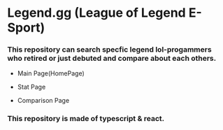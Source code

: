 # Legend.gg (League of Legend E-Sport)

### This repository can search specfic legend lol-progammers who retired or just debuted and compare about each others.

- Main Page(HomePage)

- Stat Page

- Comparison Page

### This repository is made of typescript & react.
